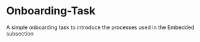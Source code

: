 # Onboarding-Task
A simple onboarding task to introduce the processes used in the Embedded subsection
